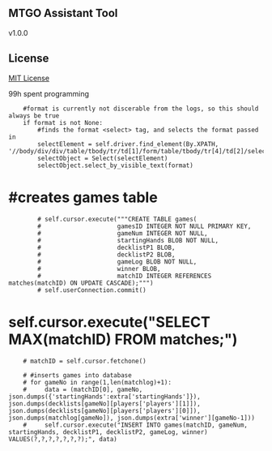## MTGO Assistant Tool
v1.0.0

## License
[MIT License](LICENSE)


99h spent programming

        #format is currently not discerable from the logs, so this should always be true
        if format is not None:
            #finds the format <select> tag, and selects the format passed in
            selectElement = self.driver.find_element(By.XPATH, '//body/div/div/table/tbody/tr/td[1]/form/table/tbody/tr[4]/td[2]/select')
            selectObject = Select(selectElement)
            selectObject.select_by_visible_text(format)

# #creates games table
            # self.cursor.execute("""CREATE TABLE games(
            #                     gamesID INTEGER NOT NULL PRIMARY KEY, 
            #                     gameNum INTEGER NOT NULL,
            #                     startingHands BLOB NOT NULL,
            #                     decklistP1 BLOB,
            #                     decklistP2 BLOB,
            #                     gameLog BLOB NOT NULL, 
            #                     winner BLOB, 
            #                     matchID INTEGER REFERENCES matches(matchID) ON UPDATE CASCADE);""")
            # self.userConnection.commit()
            

# self.cursor.execute("SELECT MAX(matchID) FROM matches;")
        # matchID = self.cursor.fetchone()

        # #inserts games into database
        # for gameNo in range(1,len(matchlog)+1):
        #     data = (matchID[0], gameNo, json.dumps({'startingHands':extra['startingHands']}), json.dumps(decklists[gameNo][players['players'][1]]), json.dumps(decklists[gameNo][players['players'][0]]), json.dumps(matchlog[gameNo]), json.dumps(extra['winner'][gameNo-1]))
        #     self.cursor.execute("INSERT INTO games(matchID, gameNum, startingHands, decklistP1, decklistP2, gameLog, winner)  VALUES(?,?,?,?,?,?,?);", data)
